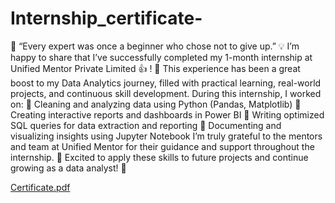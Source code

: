 # Internship_certificate-
🌟 “Every expert was once a beginner who chose not to give up.” 💡
I’m happy to share that I’ve successfully completed my 1-month internship at Unified Mentor Private Limited 👍 ! 🎉
 This experience has been a great boost to my Data Analytics journey, filled with practical learning, real-world projects, and continuous skill development.
During this internship, I worked on:
🔹 Cleaning and analyzing data using Python (Pandas, Matplotlib)
 🔹 Creating interactive reports and dashboards in Power BI
 🔹 Writing optimized SQL queries for data extraction and reporting
 🔹 Documenting and visualizing insights using Jupyter Notebook
I’m truly grateful to the mentors and team at Unified Mentor for their guidance and support throughout the internship. 🙏
Excited to apply these skills to future projects and continue growing as a data analyst! 🚀

[Certificate.pdf](https://github.com/user-attachments/files/20270655/Certificate.pdf)
